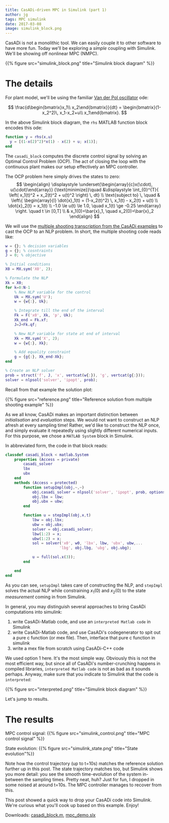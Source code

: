 ```yaml
---
title: CasADi-driven MPC in Simulink (part 1)
author: jg
tags: MPC simulink
date: 2017-03-08
image: simulink_block.png
---
```


CasADi is not a monolithic tool. We can easily couple it to other software to have more fun.
Today we'll be exploring a _simple_ coupling with Simulink. We'll be showing off nonlinear MPC (NMPC).

<!--more-->

{{% figure src="simulink_block.png" title="Simulink block diagram" %}}

# The details

For plant model, we'll be using the familiar [Van der Pol oscillator](https://en.wikipedia.org/wiki/Van_der_Pol_oscillator) ode:

$$
\frac{d\begin{bmatrix}x_1\\ x_2\end{bmatrix}}{dt} = \begin{bmatrix}(1-x_2^2)\, x_1-x_2+u\\ x_1\end{bmatrix}.
$$

In the above Simulink block diagram, the `rhs` MATLAB function block encodes this ode:
```matlab
function y = rhs(x,u)
  y = [(1-x(2)^2)*x(1) - x(2) + u; x(1)];
end
```

The `casadi_block` computes the discrete control signal by solving an Optimal Control Problem (OCP).
The act of closing the loop with the continuous plant makes our setup effectively an MPC controller.

The OCP problem here simply drives the states to zero:
$$
\begin{align}
  \displaystyle \underset{\begin{array}{c}x(\cdot), u(\cdot)\end{array}}
  {\text{minimize}}\quad &\displaystyle \int_{0}^{T}{ \left( x_1(t)^2 + x_2(t)^2 + u(t)^2 \right) \, dt} \\
  \text{subject to} \, \quad
  & \left\{
  \begin{array}{l}
    \dot{x}_1(t) = (1-x_2(t)^2) \, x_1(t) - x_2(t) + u(t) \\
    \dot{x}_2(t) = x_1(t) \\
    -1.0 \le u(t) \le 1.0, \quad x_1(t) \ge -0.25
  \end{array}
  \right. \quad  t \in [0,T] \\
  & x_1(0)=\bar{x}_1, \quad x_2(0)=\bar{x}_2
\end{align}
$$

We will use the [multiple shooting transcription from the CasADi examples](https://github.com/casadi/casadi/blob/3.1.0/docs/examples/matlab/direct_multiple_shooting.m) to cast the OCP to an NLP problem. In short, the multiple shooting code reads like:
```matlab
w = {}; % decision variables
g = {}; % cosntraints
J = 0; % objective

% Initial conditions
X0 = MX.sym('X0', 2);

% Formulate the NLP
Xk = X0;
for k=0:N-1
    % New NLP variable for the control
    Uk = MX.sym('U');
    w = {w{:}, Uk};

    % Integrate till the end of the interval
    Fk = F('x0', Xk, 'p', Uk);
    Xk_end = Fk.xf;
    J=J+Fk.qf;

    % New NLP variable for state at end of interval
    Xk = MX.sym('X', 2);
    w = {w{:}, Xk};

    % Add equality constraint
    g = {g{:}, Xk_end-Xk};
end

% Create an NLP solver
prob = struct('f', J, 'x', vertcat(w{:}), 'g', vertcat(g{:}));
solver = nlpsol('solver', 'ipopt', prob);
```

Recall from that example the solution plot:

{{% figure src="reference.png" title="Reference solution from multiple shooting example" %}}

As we all know, CasADi makes an important distinction between _initialisation_ and _evaluation_ steps.
We would not want to construct an NLP afresh at every sampling time!
Rather, we'd like to construct the NLP once, and simply evaluate it repeatedly using slightly different numerical inputs.
For this purpose, we chose a `MATLAB System` block in Simulink.

In abbreviated form, the code in that block reads:
```matlab
classdef casadi_block < matlab.System
    properties (Access = private)
        casadi_solver
        lbx
        ubx
    end
    methods (Access = protected)
        function setupImpl(obj,~,~)
            obj.casadi_solver = nlpsol('solver', 'ipopt', prob, options);
            obj.lbx = lbw;
            obj.ubx = ubw;
        end

        function u = stepImpl(obj,x,t)
            lbw = obj.lbx;
            ubw = obj.ubx;
            solver = obj.casadi_solver;
            lbw(1:2) = x;
            ubw(1:2) = x;
            sol = solver('x0', w0, 'lbx', lbw, 'ubx', ubw,...
                        'lbg', obj.lbg, 'ubg', obj.ubg);

            u = full(sol.x(3));
        end

    end
end
```

As you can see, `setupImpl` takes care of constructing the NLP, and `stepImpl` solves the actual NLP while constraining $x_1(0)$ and $x_2(0)$ to the state _measurement_ coming in from Simulink.


In general, you may distinguish several approaches to bring CasADi computations into simulink:
 1. write CasADi-Matlab code, and use an `interpreted Matlab code` in Simulink
 2. write CasADi-Matlab code, and use CasADi's codegenerator to spit out a pure c function (or mex file). Then, interface that pure c function in simulink
 3. write a mex file from scratch using CasADi-C++ code

We used option 1 here. It's the most simple way. Obviously this is not the most efficient way,
but since all of CasADi's number-crunching happens in compiled libraries, `interpreted Matlab code` is not as bad as it sounds perhaps.
Anyway, make sure that you indicate to Simulink that the code is `interpreted`:

{{% figure src="interpreted.png" title="Simulink block diagram" %}}

Let's jump to results.

# The results
MPC control signal:
{{% figure src="simulink_control.png" title="MPC control signal" %}}

State evolution:
{{% figure src="simulink_state.png" title="State evolution"%}}

Note how the control trajectory (up to t=10s) matches the reference solution further up in this post.
The state trajectory matches too, but Simulink shows you more detail: you see the smooth time-evolution of the system in-between the sampling times.
Pretty neat, huh?
Just for fun, I dropped in some noised at around t=10s. The MPC controller manages to recover from this.

This post showed a quick way to drop your CasADi code into Simulink.
We're curious what you'll cook up based on this example. Enjoy!

Downloads: [casadi_block.m](casadi_block.m), [mpc_demo.slx](mpc_demo.slx)
